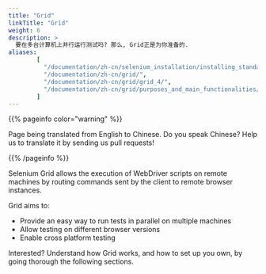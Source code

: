 ```yaml
---
title: "Grid"
linkTitle: "Grid"
weight: 6
description: >
  要在多台计算机上并行运行测试吗? 那么, Grid正是为你准备的.
aliases: 
        [
          "/documentation/zh-cn/selenium_installation/installing_standalone_server/",
          "/documentation/zh-cn/grid/",
          "/documentation/zh-cn/grid/grid_4/",
          "/documentation/zh-cn/grid/purposes_and_main_functionalities/"
        ]
---
```


{{% pageinfo color="warning" %}}
<p class="lead">
   <i class="fas fa-language display-4"></i> 
   Page being translated from English to Chinese. 
   Do you speak Chinese? Help us to translate
   it by sending us pull requests!
</p>
{{% /pageinfo %}}


Selenium Grid allows the execution of WebDriver scripts on remote machines 
by routing commands sent by the client to remote browser instances. 

Grid aims to:

* Provide an easy way to run tests in parallel on multiple machines
* Allow testing on different browser versions
* Enable cross platform testing

Interested? Understand how Grid works, and how to set up you own, 
by going thorough the following sections.